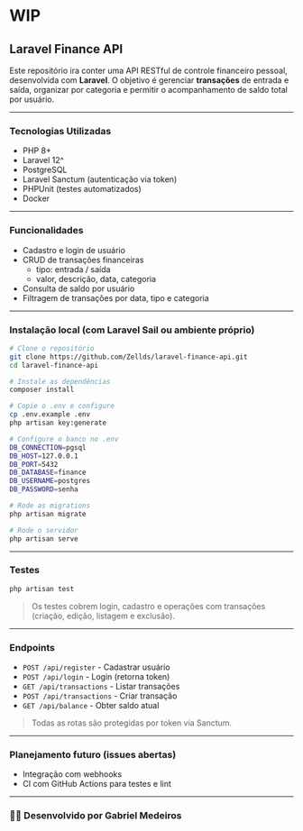 
# WIP
## Laravel Finance API

Este repositório ira conter uma API RESTful de controle financeiro pessoal, desenvolvida com **Laravel**. O objetivo é gerenciar **transações** de entrada e saída, organizar por categoria e permitir o acompanhamento de saldo total por usuário.

---

### Tecnologias Utilizadas
- PHP 8+
- Laravel 12^
- PostgreSQL
- Laravel Sanctum (autenticação via token)
- PHPUnit (testes automatizados)
- Docker

---

### Funcionalidades
- Cadastro e login de usuário
- CRUD de transações financeiras
  - tipo: entrada / saída
  - valor, descrição, data, categoria
- Consulta de saldo por usuário
- Filtragem de transações por data, tipo e categoria

---

### Instalação local (com Laravel Sail ou ambiente próprio)
```bash
# Clone o repositório
git clone https://github.com/Zellds/laravel-finance-api.git
cd laravel-finance-api

# Instale as dependências
composer install

# Copie o .env e configure
cp .env.example .env
php artisan key:generate

# Configure o banco no .env
DB_CONNECTION=pgsql
DB_HOST=127.0.0.1
DB_PORT=5432
DB_DATABASE=finance
DB_USERNAME=postgres
DB_PASSWORD=senha

# Rode as migrations
php artisan migrate

# Rode o servidor
php artisan serve
```

---

### Testes
```bash
php artisan test
```

> Os testes cobrem login, cadastro e operações com transações (criação, edição, listagem e exclusão).

---

### Endpoints
- `POST /api/register` - Cadastrar usuário
- `POST /api/login` - Login (retorna token)
- `GET /api/transactions` - Listar transações
- `POST /api/transactions` - Criar transação
- `GET /api/balance` - Obter saldo atual

> Todas as rotas são protegidas por token via Sanctum.

---

### Planejamento futuro (issues abertas)
- Integração com webhooks
- CI com GitHub Actions para testes e lint

---


### :man_technologist: Desenvolvido por Gabriel Medeiros
